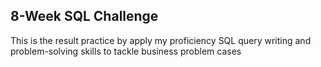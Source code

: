 ## 8-Week SQL Challenge
This is the result practice by apply my proficiency SQL query writing and problem-solving skills to tackle business problem cases 
